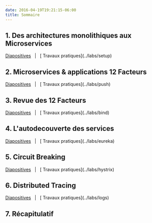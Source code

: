 ```yaml
---
date: 2016-04-19T19:21:15-06:00
title: Sommaire
---
```


## 1. Des architectures monolithiques aux Microservices

<a href="/slides/#/" target="_blank">
  <i class="fa fa-tv"></i> Diapositives</a> &nbsp; | &nbsp; [<i class="fa fa-flask"></i> Travaux pratiques](../labs/setup)


## 2. Microservices & applications 12 Facteurs

<a href="/slides/#/13" target="_blank">
  <i class="fa fa-tv"></i> Diapositives</a> &nbsp; | &nbsp; [<i class="fa fa-flask"></i> Travaux pratiques](../labs/push)


## 3. Revue des 12 Facteurs

<a href="/slides/#/21" target="_blank">
  <i class="fa fa-tv"></i> Diapositives</a> &nbsp; | &nbsp; [<i class="fa fa-flask"></i> Travaux pratiques](../labs/bind)


## 4. L'autodecouverte des services

<a href="/slides/#/26" target="_blank">
  <i class="fa fa-tv"></i> Diapositives</a> &nbsp; | &nbsp; [<i class="fa fa-flask"></i> Travaux pratiques](../labs/eureka)


## 5. Circuit Breaking

<a href="/slides/#/33" target="_blank">
  <i class="fa fa-tv"></i> Diapositives</a> &nbsp; | &nbsp; [<i class="fa fa-flask"></i> Travaux pratiques](../labs/hystrix)


## 6. Distributed Tracing

<a href="/slides/#/40" target="_blank">
  <i class="fa fa-tv"></i> Diapositives</a> &nbsp; | &nbsp; [<i class="fa fa-flask"></i> Travaux pratiques](../labs/logs)


## 7. Récapitulatif